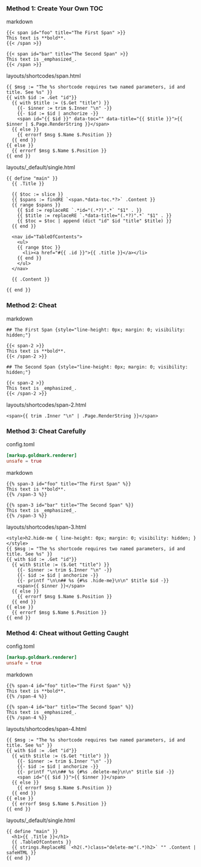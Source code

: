 ### Method 1: Create Your Own TOC

markdown

```text
{{< span id="foo" title="The First Span" >}}
This text is **bold**.
{{< /span >}}

{{< span id="bar" title="The Second Span" >}}
This text is _emphasized_.
{{< /span >}}
```

layouts/shortcodes/span.html

```text
{{ $msg := "The %s shortcode requires two named parameters, id and title. See %s" }}
{{ with $id := .Get "id"}}
  {{ with $title := ($.Get "title") }}
    {{- $inner := trim $.Inner "\n" -}}
    {{- $id := $id | anchorize -}}
    <span id="{{ $id }}" data-toc="" data-title="{{ $title }}">{{ $inner | $.Page.RenderString }}</span>
  {{ else }}
    {{ errorf $msg $.Name $.Position }}
  {{ end }}
{{ else }}
  {{ errorf $msg $.Name $.Position }}
{{ end }}
```

layouts/_default/single.html

```text
{{ define "main" }}
  {{ .Title }}

  {{ $toc := slice }}
  {{ $spans := findRE `<span.*data-toc.*?>` .Content }}
  {{ range $spans }}
    {{ $id := replaceRE `.*id="(.*?)".*` "$1" . }}
    {{ $title := replaceRE `.*data-title="(.*?)".*` "$1" . }}
    {{ $toc = $toc | append (dict "id" $id "title" $title) }}
  {{ end }}

  <nav id="TableOfContents">
    <ul>
    {{ range $toc }}
      <li><a href="#{{ .id }}">{{ .title }}</a></li>
    {{ end }}
    </ul>
  </nav>

  {{ .Content }}

{{ end }}
```

### Method 2: Cheat

markdown

```text
## The First Span {style="line-height: 0px; margin: 0; visibility: hidden;"}

{{< span-2 >}}
This text is **bold**.
{{< /span-2 >}}

## The Second Span {style="line-height: 0px; margin: 0; visibility: hidden;"}

{{< span-2 >}}
This text is _emphasized_.
{{< /span-2 >}}
```

layouts/shortcodes/span-2.html

```text
<span>{{ trim .Inner "\n" | .Page.RenderString }}</span>
```

### Method 3: Cheat Carefully

config.toml

```toml
[markup.goldmark.renderer]
unsafe = true
```

markdown

```text
{{% span-3 id="foo" title="The First Span" %}}
This text is **bold**.
{{% /span-3 %}}

{{% span-3 id="bar" title="The Second Span" %}}
This text is _emphasized_.
{{% /span-3 %}}
```

layouts/shortcodes/span-3.html

```text
<style>h2.hide-me { line-height: 0px; margin: 0; visibility: hidden; }</style>
{{ $msg := "The %s shortcode requires two named parameters, id and title. See %s" }}
{{ with $id := .Get "id"}}
  {{ with $title := ($.Get "title") }}
    {{- $inner := trim $.Inner "\n" -}}
    {{- $id := $id | anchorize -}}
    {{- printf "\n\n## %s {#%s .hide-me}\n\n" $title $id -}}
    <span>{{ $inner }}</span>
  {{ else }}
    {{ errorf $msg $.Name $.Position }}
  {{ end }}
{{ else }}
  {{ errorf $msg $.Name $.Position }}
{{ end }}
```

### Method 4: Cheat without Getting Caught

config.toml

```toml
[markup.goldmark.renderer]
unsafe = true
```

markdown

```text
{{% span-4 id="foo" title="The First Span" %}}
This text is **bold**.
{{% /span-4 %}}

{{% span-4 id="bar" title="The Second Span" %}}
This text is _emphasized_.
{{% /span-4 %}}
```

layouts/shortcodes/span-4.html

```text
{{ $msg := "The %s shortcode requires two named parameters, id and title. See %s" }}
{{ with $id := .Get "id"}}
  {{ with $title := ($.Get "title") }}
    {{- $inner := trim $.Inner "\n" -}}
    {{- $id := $id | anchorize -}}
    {{- printf "\n\n## %s {#%s .delete-me}\n\n" $title $id -}}
    <span id="{{ $id }}">{{ $inner }}</span>
  {{ else }}
    {{ errorf $msg $.Name $.Position }}
  {{ end }}
{{ else }}
  {{ errorf $msg $.Name $.Position }}
{{ end }}
```

layouts/_default/single.html

```text
{{ define "main" }}
  <h1>{{ .Title }}</h1>
  {{ .TableOfContents }}
  {{ strings.ReplaceRE `<h2(.*)class="delete-me"(.*)h2>` "" .Content | safeHTML }}
{{ end }}
```
